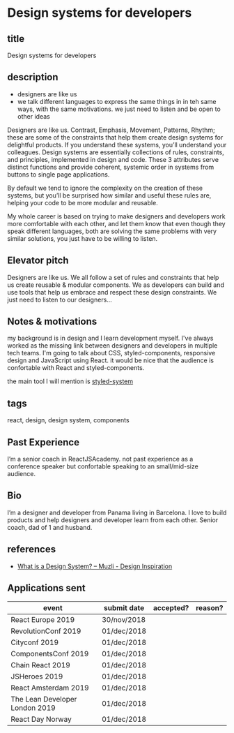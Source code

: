 # Design systems for developers

## title

Design systems for developers

## description

- designers are like us
- we talk different languages to express the same things in in teh same ways, with the same motivations. we just need to listen and be open to other ideas

Designers are like us. Contrast, Emphasis, Movement, Patterns, Rhythm; these are some of the constraints that help them create design systems for delightful products. If you understand these systems, you’ll understand your colleagues. Design systems are essentially collections of rules, constraints, and principles, implemented in design and code. These 3 attributes serve distinct functions and provide coherent, systemic order in systems from buttons to single page applications.

By default we tend to ignore the complexity on the creation of these systems, but you’ll be surprised how similar and useful these rules are, helping your code to be more modular and reusable.

My whole career is based on trying to make designers and developers work more comfortable with each other, and let them know that even though they speak different languages, both are solving the same problems with very similar solutions, you just have to be willing to listen.

## Elevator pitch

Designers are like us. We all follow a set of rules and constraints that help us create reusable & modular components. We as developers can build and use tools that help us embrace and respect these design constraints. We just need to listen to our designers...

## Notes & motivations

my background is in design and I learn development myself. I've always worked as the missing link between designers and developers in multiple tech teams.
I'm going to talk about CSS, styled-components, responsive design and JavaScript using React. it would be nice that the audience is confortable with React and styled-components.

the main tool I will mention is [styled-system](https://jxnblk.com/styled-system/)

## tags

react, design, design system, components

## Past Experience

I’m a senior coach in ReactJSAcademy. not past experience as a conference speaker but confortable speaking to an small/mid-size audience.

## Bio

I’m a designer and developer from Panama living in Barcelona. I love to build products and help designers and developer learn from each other. Senior coach, dad of 1 and husband.

## references

- [What is a Design System? – Muzli - Design Inspiration](https://medium.muz.li/what-is-a-design-system-1e43d19e7696)

## Applications sent

| event             | submit date | accepted? | reason? |
|-------------------|-------------|-----------|---------|
| React Europe 2019 | 30/nov/2018 |
| RevolutionConf 2019 | 01/dec/2018 |
| Cityconf 2019 | 01/dec/2018 |
| ComponentsConf 2019 | 01/dec/2018 |
| Chain React 2019 | 01/dec/2018 |
| JSHeroes 2019 | 01/dec/2018 |
| React Amsterdam 2019 | 01/dec/2018 |
| The Lean Developer London 2019 | 01/dec/2018 |
| React Day Norway | 01/dec/2018 |
